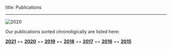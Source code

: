 title: Publications

- - -
![2020](publications/BannerPaper2020.jpg)

Our publications sorted chronoligically are listed here:

[**2021**](publications/t2021.html) ++ [**2020**](publications/u2020.html) ++ [**2019**](publications/v2019.html) ++ [**2018**](publications/w2018.html) ++ [**2017**](publications/x2017.html) ++ [**2016**](publications/y2016.html) ++ [**2015**](publications/z2015.html)

